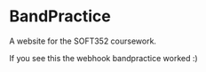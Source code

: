 # BandPractice
A website for the SOFT352 coursework. 

If you see this the webhook bandpractice worked :) 
